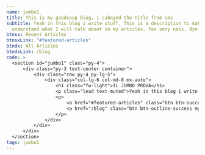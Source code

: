 ```yaml
---
name: jumbo1
title: This is my goodsoup blog, i cahnged the title from cms
subtitle: Yeah in this blog i write stuff. This is a description to make people
  understand what I will talk about in my articles. Yes very nais. Bye.
btnsx: Recent Articles
btnsxLink: "#featured-articles"
btndx: All Articles
btndxLink: /blog
code: >
  <section id="jumbo1" class="py-4">
      <div class="py-3 text-center container">
          <div class="row py-4 py-lg-5">
              <div class="col-lg-6 col-md-8 mx-auto">
                  <h1 class="fw-light">IL JUMBO PROVA</h1>
                  <p class="lead text-muted">Yeah in this blog i write stuff. This is a description to make people understand what I will talk about in my articles. Yes very nais. Bye.</p>
                  <p>
                      <a href="#featured-articles" class="btn btn-success my-2">Recent Articles</a>
                      <a href="/blog" class="btn btn-outline-success my-2">All Articles</a>
                  </p>
              </div>
          </div>
      </div>
  </section>
tags: jumbo1
---
```

